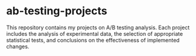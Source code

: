 # ab-testing-projects
This repository contains my projects on A/B testing analysis. Each project includes the analysis of experimental data, the selection of appropriate statistical tests, and conclusions on the effectiveness of implemented changes.
